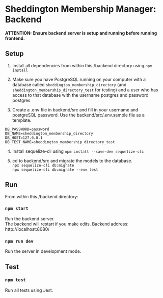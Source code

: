 # Sheddington Membership Manager: Backend

**ATTENTION: Ensure backend server is setup and running before running frontend.**

## Setup

1. Install all dependencies from within this /backend directory using `npm install`

2. Make sure you have PostgreSQL running on your computer with a database called `sheddington_membership_directory` (and `sheddington_membership_directory_test` for testing) and a user who has access to that database with the username postgres and password postgres

3. Create a .env file in backend/src and fill in your username and postgreSQL password. Use the backend/src/.env.sample file as a template.

```DB_USER=user
DB_PASSWORD=password
DB_NAME=sheddington_membership_directory
DB_HOST=127.0.0.1
DB_TEST_NAME=sheddington_membership_directory_test
```

4. Install sequelize-cli using `npm install --save-dev sequelize-cli`

5. cd to backend/src and migrate the models to the database.\
   `npx sequelize-cli db:migrate`  
   `npx sequelize-cli db:migrate --env test`

## Run

From within this /backend directory:

### `npm start`

Run the backend server.\
The backend will restart if you make edits.
Backend address: http://localhost:8080/

### `npm run dev`

Run the server in development mode.

## Test

### `npm test`

Run all tests using Jest.

